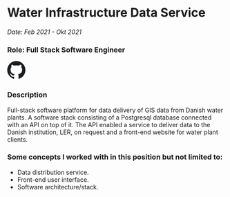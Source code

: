 # Water Infrastructure Data Service

*Date: Feb 2021 - Okt 2021*

### Role: Full Stack Software Engineer

<a href="https://github.com/DennisJensen95/digital-ledningsregistrering" target="_blank">
<img src="assets/../../../assets/github-icon.png" alt="alt text" width="42" height="42" />
</a>

### Description 

Full-stack software platform for data delivery of GIS
data from Danish water plants. A software stack
consisting of a Postgresql database connected with an
API on top of it. The API enabled a service to deliver
data to the Danish institution, LER, on request and a
front-end website for water plant clients.

### Some concepts I worked with in this position but not limited to:

* Data distribution service.
* Front-end user interface.
* Software architecture/stack.

